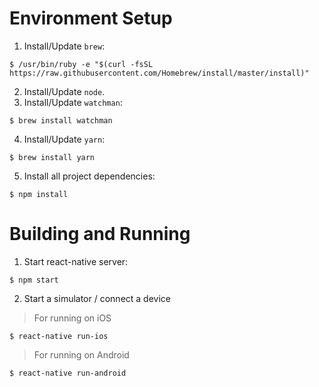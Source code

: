 # Environment Setup

1. Install/Update `brew`:
```
$ /usr/bin/ruby -e "$(curl -fsSL https://raw.githubusercontent.com/Homebrew/install/master/install)"
```
2. Install/Update `node`.
3. Install/Update `watchman`:
```
$ brew install watchman
```
4. Install/Update `yarn`:
```
$ brew install yarn
```
5. Install all project dependencies:
```
$ npm install
```

# Building and Running
1. Start react-native server:
```
$ npm start
```
2. Start a simulator / connect a device
> For running on iOS
```
$ react-native run-ios
```
> For running on Android
```
$ react-native run-android
```
